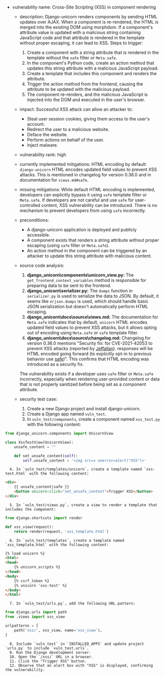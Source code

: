 - vulnerability name: Cross-Site Scripting (XSS) in component rendering
  - description: Django-unicorn renders components by sending HTML updates over AJAX. When a component is re-rendered, the HTML is merged into the existing DOM using morphdom. If a component's attribute value is updated with a malicious string containing JavaScript code and that attribute is rendered in the template without proper escaping, it can lead to XSS.
    Steps to trigger:
      1. Create a component with a string attribute that is rendered in the template without the `safe` filter or `Meta.safe`.
      2. In the component's Python code, create an action method that updates this string attribute with a malicious JavaScript payload.
      3. Create a template that includes this component and renders the attribute.
      4. Trigger the action method from the frontend, causing the attribute to be updated with the malicious payload.
      5. The component re-renders, and the malicious JavaScript is injected into the DOM and executed in the user's browser.
  - impact: Successful XSS attack can allow an attacker to:
      - Steal user session cookies, giving them access to the user's account.
      - Redirect the user to a malicious website.
      - Deface the website.
      - Perform actions on behalf of the user.
      - Inject malware.
  - vulnerability rank: high
  - currently implemented mitigations: HTML encoding by default: `django-unicorn` HTML encodes updated field values to prevent XSS attacks. This is mentioned in changelog for version 0.36.0 and in documentation for `views.md#safe`.
  - missing mitigations: While default HTML encoding is implemented, developers can explicitly bypass it using `safe` template filter or `Meta.safe`. If developers are not careful and use `safe` for user-controlled content, XSS vulnerability can be introduced. There is no mechanism to prevent developers from using `safe` incorrectly.
  - preconditions:
      - A django-unicorn application is deployed and publicly accessible.
      - A component exists that renders a string attribute without proper escaping (using `safe` filter or `Meta.safe`).
      - An action method in the component can be triggered by an attacker to update this string attribute with malicious content.
  - source code analysis:
      1. **django_unicorn\components\unicorn_view.py:** The `get_frontend_context_variables` method is responsible for preparing data to be sent to the frontend.
      2. **django_unicorn\serializer.py:** The `dumps` function in `serializer.py` is used to serialize the data to JSON. By default, it seems like `orjson.dumps` is used, which should handle basic JSON serialization but doesn't automatically perform HTML escaping.
      3. **django_unicorn\docs\source\views.md:** The documentation for `Meta.safe` indicates that by default, `unicorn` HTML encodes updated field values to prevent XSS attacks, but it allows opting out of encoding using `Meta.safe` or `safe` template filter.
      4. **django_unicorn\docs\source\changelog.md:** Changelog for version 0.36.0 mentions "Security fix: for CVE-2021-42053 to prevent XSS attacks (reported by [Jeffallan](https://github.com/Jeffallan)). responses will be HTML encoded going forward (to explicitly opt-in to previous behavior use [safe](views.md#safe))". This confirms that HTML encoding was introduced as a security fix.

      The vulnerability exists if a developer uses `safe` filter or `Meta.safe` incorrectly, especially when rendering user-provided content or data that is not properly sanitized before being set as a component attribute.
  - security test case:
      1. Create a new Django project and install django-unicorn.
      2. Create a Django app named `vuln_test`.
      3. In `vuln_test/components`, create a component named `xss_test.py` with the following content:
```python
from django_unicorn.components import UnicornView

class XssTestView(UnicornView):
    unsafe_content = ""

    def set_unsafe_content(self):
        self.unsafe_content = '<img src=x onerror=alert("XSS")>'
```
      4. In `vuln_test/templates/unicorn`, create a template named `xss-test.html` with the following content:
```html
<div>
    {{ unsafe_content|safe }}
    <button unicorn:click="set_unsafe_content">Trigger XSS</button>
</div>
```
      5. In `vuln_test/views.py`, create a view to render a template that includes the component:
```python
from django.shortcuts import render

def xss_view(request):
    return render(request, 'xss_template.html')
```
      6. In `vuln_test/templates`, create a template named `xss_template.html` with the following content:
```html
{% load unicorn %}
<html>
<head>
    {% unicorn_scripts %}
</head>
<body>
    {% csrf_token %}
    {% unicorn 'xss-test' %}
</body>
</html>
```
      7. In `vuln_test/urls.py`, add the following URL pattern:
```python
from django.urls import path
from .views import xss_view

urlpatterns = [
    path('xss/', xss_view, name='xss_view'),
]
```
      8. Include `vuln_test` in `INSTALLED_APPS` and update project `urls.py` to include `vuln_test.urls`.
      9. Run the Django development server.
      10. Open the `/xss/` URL in a browser.
      11. Click the "Trigger XSS" button.
      12. Observe that an alert box with "XSS" is displayed, confirming the vulnerability.
